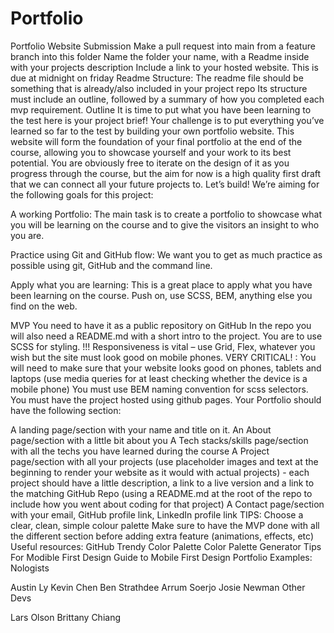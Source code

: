 # Portfolio
Portfolio Website
Submission
Make a pull request into main from a feature branch into this folder
Name the folder your name, with a Readme inside with your projects description
Include a link to your hosted website.
This is due at midnight on friday
Readme Structure:
The readme file should be something that is already/also included in your project repo
Its structure must include an outline, followed by a summary of how you completed each mvp requirement.
Outline
It is time to put what you have been learning to the test here is your project brief! Your challenge is to put everything you’ve learned so far to the test by building your own portfolio website. This website will form the foundation of your final portfolio at the end of the course, allowing you to showcase yourself and your work to its best potential. You are obviously free to iterate on the design of it as you progress through the course, but the aim for now is a high quality first draft that we can connect all your future projects to. Let’s build! We’re aiming for the following goals for this project:

A working Portfolio:
The main task is to create a portfolio to showcase what you will be learning on the course and to give the visitors an insight to who you are.

Practice using Git and GitHub flow:
We want you to get as much practice as possible using git, GitHub and the command line.

Apply what you are learning:
This is a great place to apply what you have been learning on the course. Push on, use SCSS, BEM, anything else you find on the web.

MVP
You need to have it as a public repository on GitHub
In the repo you will also need a README.md with a short intro to the project.
You are to use SCSS for styling.
!!! Responsiveness is vital – use Grid, Flex, whatever you wish but the site must look good on mobile phones. VERY CRITICAL! : You will need to make sure that your website looks good on phones, tablets and laptops (use media queries for at least checking whether the device is a mobile phone)
You must use BEM naming convention for scss selectors.
You must have the project hosted using github pages.
Your Portfolio should have the following section:

A landing page/section with your name and title on it.
An About page/section with a little bit about you
A Tech stacks/skills page/section with all the techs you have learned during the course
A Project page/section with all your projects (use placeholder images and text at the beginning to render your website as it would with actual projects) - each project should have a little description, a link to a live version and a link to the matching GitHub Repo (using a README.md at the root of the repo to include how you went about coding for that project)
A Contact page/section with your email, GitHub profile link, LinkedIn profile link
TIPS:
Choose a clear, clean, simple colour palette
Make sure to have the MVP done with all the different section before adding extra feature (animations, effects, etc)
Useful resources:
GitHub
Trendy Color Palette
Color Palette Generator
Tips For Modible First Design
Guide to Mobile First Design
Portfolio Examples:
Nologists

Austin Ly
Kevin Chen
Ben Strathdee
Arrum Soerjo
Josie Newman
Other Devs

Lars Olson
Brittany Chiang
